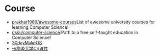 # Course

* [prakhar1989/awesome-courses](https://github.com/prakhar1989/awesome-courses)List of awesome university courses for learning Computer Science!
* [ossu/computer-science](https://github.com/ossu/computer-science):Path to a free self-taught education in Computer Science!
* [30dayMakeOS](git@github.com:yourtion/30dayMakeOS.git)
* [卡梅隆大学CS课件](http://www.cs.cmu.edu/~aada/courses/15251f16/www/schedule.html)
